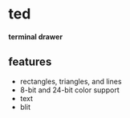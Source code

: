 # ted
#### terminal drawer

## features
 - rectangles, triangles, and lines
 - 8-bit and 24-bit color support
 - text
 - blit
